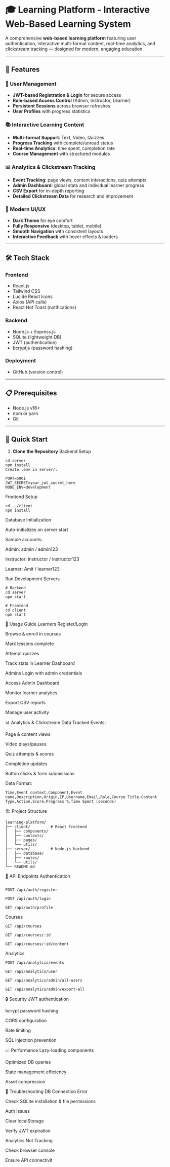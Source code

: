 # 🎓 Learning Platform - Interactive Web-Based Learning System

A comprehensive **web-based learning platform** featuring user authentication, interactive multi-format content, real-time analytics, and clickstream tracking — designed for modern, engaging education.

---

## 🌟 Features

### 👤 User Management
- **JWT-based Registration & Login** for secure access
- **Role-based Access Control** (Admin, Instructor, Learner)
- **Persistent Sessions** across browser refreshes
- **User Profiles** with progress statistics

### 📚 Interactive Learning Content
- **Multi-format Support**: Text, Video, Quizzes
- **Progress Tracking** with complete/unread status
- **Real-time Analytics**: time spent, completion rate
- **Course Management** with structured modules

### 📊 Analytics & Clickstream Tracking
- **Event Tracking**: page views, content interactions, quiz attempts
- **Admin Dashboard**: global stats and individual learner progress
- **CSV Export** for in-depth reporting
- **Detailed Clickstream Data** for research and improvement

### 🎨 Modern UI/UX
- **Dark Theme** for eye comfort
- **Fully Responsive** (desktop, tablet, mobile)
- **Smooth Navigation** with consistent layouts
- **Interactive Feedback** with hover effects & loaders

---

## 🛠 Tech Stack

### Frontend
- React.js  
- Tailwind CSS  
- Lucide React Icons  
- Axios (API calls)  
- React Hot Toast (notifications)

### Backend
- Node.js + Express.js  
- SQLite (lightweight DB)  
- JWT (authentication)  
- bcryptjs (password hashing)

### Deployment
- GitHub (version control)
---

## 📋 Prerequisites
- Node.js v16+
- npm or yarn
- Git

---

## 🚀 Quick Start

1. **Clone the Repository**
Backend Setup

```
cd server
npm install
Create .env in server/:
```

```
PORT=5001
JWT_SECRET=your_jwt_secret_here
NODE_ENV=development
```
Frontend Setup

```
cd ../client
npm install
```
Database Initialization

Auto-initializes on server start

Sample accounts:

Admin: admin / admin123

Instructor: instructor / instructor123

Learner: Amit / learner123

Run Development Servers

```
# Backend
cd server
npm start
```
```
# Frontend
cd client
npm start
```
📖 Usage Guide
Learners
Register/Login

Browse & enroll in courses

Mark lessons complete

Attempt quizzes

Track stats in Learner Dashboard

Admins
Login with admin credentials

Access Admin Dashboard

Monitor learner analytics

Export CSV reports

Manage user activity

📊 Analytics & Clickstream Data
Tracked Events:

Page & content views

Video plays/pauses

Quiz attempts & scores

Completion updates

Button clicks & form submissions

Data Format:

```
Time,Event context,Component,Event name,Description,Origin,IP,Username,Email,Role,Course Title,Content Type,Action,Score,Progress %,Time Spent (seconds)
```
🏗 Project Structure
```
learning-platform/
├── client/         # React frontend
│   ├── components/
│   ├── contexts/
│   ├── pages/
│   └── utils/
├── server/         # Node.js backend
│   ├── database/
│   ├── routes/
│   └── utils/
└── README.md
```
🔧 API Endpoints
Authentication
```

POST /api/auth/register

POST /api/auth/login

GET /api/auth/profile
```

Courses
```
GET /api/courses

GET /api/courses/:id

GET /api/courses/:id/content
```
Analytics
```
POST /api/analytics/events

GET /api/analytics/user

GET /api/analytics/admin/all-users

GET /api/analytics/admin/export-all
```
🔒 Security
JWT authentication

bcrypt password hashing

CORS configuration

Rate limiting

SQL injection prevention

📈 Performance
Lazy-loading components

Optimized DB queries

State management efficiency

Asset compression

🐛 Troubleshooting
DB Connection Error

Check SQLite installation & file permissions

Auth Issues

Clear localStorage

Verify JWT expiration

Analytics Not Tracking

Check browser console

Ensure API connectivit
